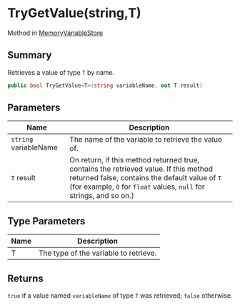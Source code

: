 # TryGetValue(string,T)

Method in [MemoryVariableStore](./)

## Summary

Retrieves a value of type `T` by name.

```csharp
public bool TryGetValue<T>(string variableName, out T result)
```

## Parameters

| Name                  | Description                                                                                                                                                                                                   |
| --------------------- | ------------------------------------------------------------------------------------------------------------------------------------------------------------------------------------------------------------- |
| `string` variableName | The name of the variable to retrieve the value of.                                                                                                                                                            |
| `T` result            | On return, if this method returned true, contains the retrieved value. If this method returned false, contains the default value of `T` (for example, `0` for `float` values, `null` for strings, and so on.) |

## Type Parameters

| Name | Description                           |
| ---- | ------------------------------------- |
| T    | The type of the variable to retrieve. |

## Returns

`true` if a value named `variableName` of type `T` was retrieved; `false` otherwise.
